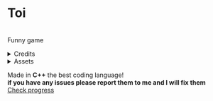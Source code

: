 # Toi        
\
Funny game
<details><summary>Credits</summary>

Game idea: [Bruce](https://github.com/bruce1234lol)   
Coding: [Me](https://github.com/names-are-not-important)

</details>


<details><summary>Assets</summary>

Flusher: Me     
Bob: Me + [My friends face](https://github.com/bruce1234lol)    
Stink lines: Me   
Tolet: [flaticon](https://www.flaticon.com/free-icon/toilet_194432)   
Curser: [My friends face](https://github.com/bruce1234lol)   
Icon: [Once again my friends face](https://github.com/bruce1234lol)   
</details>



Made in **C++** the best coding language!    
**if you have any issues please report them to me and I will fix them**   
[Check progress](https://github.com/users/names-are-not-important/projects/2)


